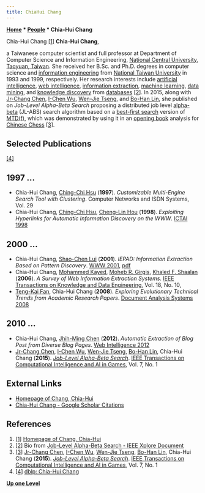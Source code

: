 ```yaml
---
title: ChiaHui Chang
---
```

**[Home](Home "Home") * [People](People "People") * Chia-Hui Chang**

[](http://staff.csie.ncu.edu.tw/chia/) Chia-Hui Chang <a id="cite-note-1" href="#cite-ref-1">[1]</a>
**Chia-Hui Chang**,

a Taiwanese computer scientist and full professor at Department of Computer Science and Information Engineering, [National Central University](https://en.wikipedia.org/wiki/National_Central_University), [Taoyuan, Taiwan](https://en.wikipedia.org/wiki/Taoyuan,_Taiwan). She received her B.Sc. and Ph.D. degrees in computer science and [information engineering](https://en.wikipedia.org/wiki/Information_engineering) from [National Taiwan University](National_Taiwan_University "National Taiwan University") in 1993 and 1999, respectively. Her research interests include [artificial intelligence](Artificial_Intelligence "Artificial Intelligence"), [web intelligence](https://en.wikipedia.org/wiki/Web_intelligence), [information extraction](https://en.wikipedia.org/wiki/Information_extraction), [machine learning](Learning "Learning"), [data mining](https://en.wikipedia.org/wiki/Data_mining), and [knowledge discovery](https://en.wikipedia.org/wiki/Knowledge_extraction) from [databases](https://en.wikipedia.org/wiki/Database) <a id="cite-note-2" href="#cite-ref-2">[2]</a>. In 2015, along with [Jr-Chang Chen](Jr-Chang_Chen "Jr-Chang Chen"), [I-Chen Wu](I-Chen_Wu "I-Chen Wu"), [Wen-Jie Tseng](Wen-Jie_Tseng "Wen-Jie Tseng"), and [Bo-Han Lin](index.php?title=Bo-Han_Lin&action=edit&redlink=1 "Bo-Han Lin (page does not exist)"), she published on *Job-Level Alpha-Beta Search* proposing a distributed job level [alpha-beta](Alpha-Beta "Alpha-Beta") (JL-ABS) search algorithm based on a [best-first search](Best-First "Best-First") version of [MTD(f)](</MTD(f)> "MTD(f)"), which was demonstrated by using it in an [opening book](Opening_Book "Opening Book") analysis for [Chinese Chess](Chinese_Chess "Chinese Chess") <a id="cite-note-3" href="#cite-ref-3">[3]</a>.

## Selected Publications

<a id="cite-note-4" href="#cite-ref-4">[4]</a>

## 1997 ...

- Chia-Hui Chang, [Ching-Chi Hsu](http://dblp.uni-trier.de/pers/hd/h/Hsu:Ching=Chi) (**1997**). *Customizable Multi-Engine Search Tool with Clustering*. Computer Networks and ISDN Systems, Vol. 29
- Chia-Hui Chang, [Ching-Chi Hsu](http://dblp.uni-trier.de/pers/hd/h/Hsu:Ching=Chi), [Cheng-Lin Hou](http://dblp.uni-trier.de/pers/hd/h/Hou:Cheng=Lin) (**1998**). *Exploiting Hyperlinks for Automatic Information Discovery on the WWW*. [ICTAI 1998](http://dblp.uni-trier.de/db/conf/ictai/ictai1998.html#ChangHH98a)

## 2000 ...

- Chia-Hui Chang, [Shao-Chen Lui](http://dblp.uni-trier.de/pers/hd/l/Lui:Shao=Chen) (**2001**). *IEPAD: Information Extraction Based on Pattern Discovery*. [WWW 2001](http://dblp.uni-trier.de/db/conf/www/www2001.html#ChangL01), [pdf](https://pdfs.semanticscholar.org/7716/aece160bbeb0db4027e489b80011a1a36352.pdf)
- Chia-Hui Chang, [Mohammed Kayed](http://dblp.uni-trier.de/pers/hd/k/Kayed:Mohammed), [Moheb R. Girgis](http://dblp.uni-trier.de/pers/hd/g/Girgis:Moheb_R=), [Khaled F. Shaalan](http://dblp.uni-trier.de/pers/hd/s/Shaalan:Khaled_F=) (**2006**). *A Survey of Web Information Extraction Systems*. [IEEE Transactions on Knowledge and Data Engineering](IEEE#TKDE "IEEE"), Vol. 18, No. 10,
- [Teng-Kai Fan](http://dblp.uni-trier.de/pers/hd/f/Fan:Teng=Kai), Chia-Hui Chang (**2008**). *Exploring Evolutionary Technical Trends from Academic Research Papers*. [Document Analysis Systems 2008](http://dblp.uni-trier.de/db/conf/das/das2008.html#FanC08)

## 2010 ...

- Chia-Hui Chang, [Jhih-Ming Chen](http://dblp.uni-trier.de/pers/hd/c/Chen:Jhih=Ming) (**2012**). *Automatic Extraction of Blog Post from Diverse Blog Pages*. [Web Intelligence 2012](http://dblp.uni-trier.de/db/conf/webi/webi2012.html#ChangC12)
- [Jr-Chang Chen](Jr-Chang_Chen "Jr-Chang Chen"), [I-Chen Wu](I-Chen_Wu "I-Chen Wu"), [Wen-Jie Tseng](Wen-Jie_Tseng "Wen-Jie Tseng"), [Bo-Han Lin](index.php?title=Bo-Han_Lin&action=edit&redlink=1 "Bo-Han Lin (page does not exist)"), Chia-Hui Chang (**2015**). *[Job-Level Alpha-Beta Search](http://ieeexplore.ieee.org/document/6785996/)*. [IEEE Transactions on Computational Intelligence and AI in Games](IEEE#TOCIAIGAMES "IEEE"), Vol. 7, No. 1

## External Links

- [Homepage of Chang, Chia-Hui](http://staff.csie.ncu.edu.tw/chia/)
- [Chia-Hui Chang - Google Scholar Citations](https://scholar.google.com/citations?user=LuH6uucAAAAJ&hl=en)

## References

1. <a id="cite-ref-1" href="#cite-note-1">[1]</a> [Homepage of Chang, Chia-Hui](http://staff.csie.ncu.edu.tw/chia/)
1. <a id="cite-ref-2" href="#cite-note-2">[2]</a> Bio from [Job-Level Alpha-Beta Search - IEEE Xplore Document](http://ieeexplore.ieee.org/document/6785996/)
1. <a id="cite-ref-3" href="#cite-note-3">[3]</a> [Jr-Chang Chen](Jr-Chang_Chen "Jr-Chang Chen"), [I-Chen Wu](I-Chen_Wu "I-Chen Wu"), [Wen-Jie Tseng](Wen-Jie_Tseng "Wen-Jie Tseng"), [Bo-Han Lin](index.php?title=Bo-Han_Lin&action=edit&redlink=1 "Bo-Han Lin (page does not exist)"), Chia-Hui Chang (**2015**). *[Job-Level Alpha-Beta Search](http://ieeexplore.ieee.org/document/6785996/)*. [IEEE Transactions on Computational Intelligence and AI in Games](IEEE#TOCIAIGAMES "IEEE"), Vol. 7, No. 1
1. <a id="cite-ref-4" href="#cite-note-4">[4]</a> [dblp: Chia-Hui Chang](http://dblp.uni-trier.de/pers/hd/c/Chang:Chia=Hui)

**[Up one Level](People "People")**

